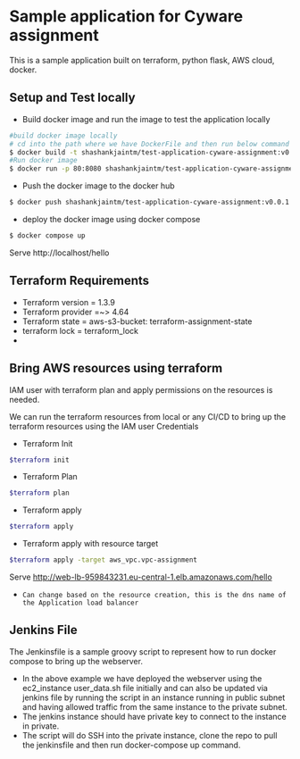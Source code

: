 

# Sample application for Cyware assignment

This is a sample application built on terraform, python flask, AWS cloud, docker.

## Setup and Test locally

-   Build docker image and run the image to test the application locally

```bash
#build docker image locally
# cd into the path where we have DockerFile and then run below command
$ docker build -t shashankjaintm/test-application-cyware-assignment:v0.0.1 .
#Run docker image
$ docker run -p 80:8080 shashankjaintm/test-application-cyware-assignment:v0.0.1
```

-  Push the docker image to the docker hub
```bash
$ docker push shashankjaintm/test-application-cyware-assignment:v0.0.1
```

-  deploy the docker image using docker compose 
```bash
$ docker compose up
```

Serve http://localhost/hello

## Terraform Requirements
 -  Terraform version  = 1.3.9
 -  Terraform provider =~> 4.64
 -  Terraform state    = aws-s3-bucket: terraform-assignment-state
 -  terraform lock     = terraform_lock
- 

## Bring AWS resources using terraform 
IAM user with terraform plan and apply permissions on the resources is needed.

 We can run the terraform resources from local or any CI/CD to bring up the terraform resources using the IAM user Credentials

 - Terraform Init
```bash
$terraform init
```
- Terraform Plan 
```bash
$terraform plan
```
 - Terraform apply
```bash
$terraform apply
```
 - Terraform apply with resource target
```bash
$terraform apply -target aws_vpc.vpc-assignment
```

 Serve http://web-lb-959843231.eu-central-1.elb.amazonaws.com/hello

- `Can change based on the resource creation, this is the dns name of the Application load balancer`

## Jenkins File

The Jenkinsfile is a sample groovy script to represent how to run docker compose to bring up the webserver.

- In the above example we have deployed the webserver using the ec2_instance user_data.sh file initially and can also be updated via jenkins file by running the script in an instance running in public subnet and having allowed traffic from the same instance to the private subnet.
- The jenkins instance should have private key to connect to the instance in private.
- The script will do SSH into the private instance, clone the repo to pull the jenkinsfile and then run docker-compose up command.